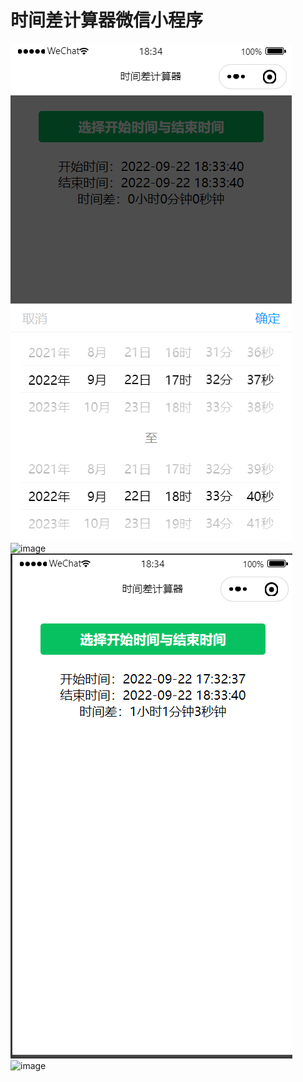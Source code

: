 # 时间差计算器微信小程序
![image](./28day1.png)
![image](http://39.99.172.143/img/28day1.PNG) 
![image](./28day2.png)
![image](http://39.99.172.143/img/28day2.PNG) 
